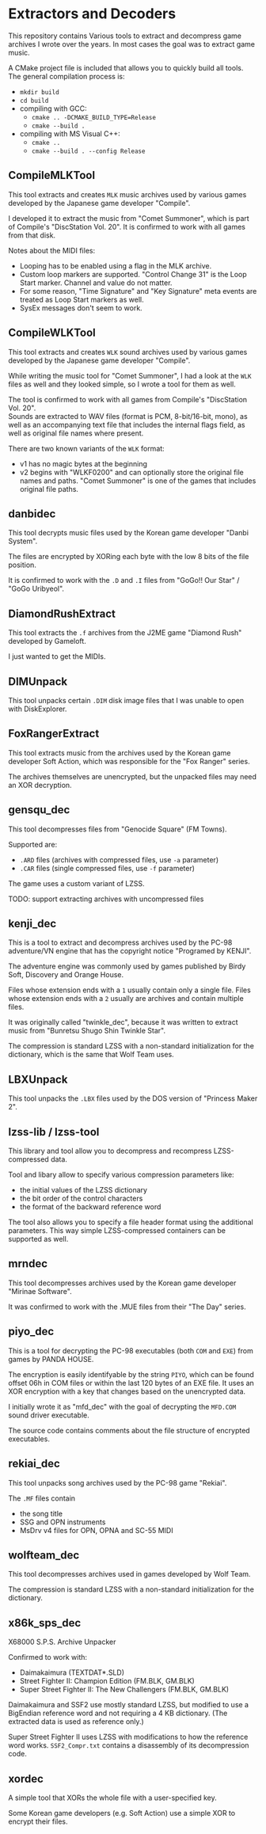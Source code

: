 # Extractors and Decoders

This repository contains Various tools to extract and decompress game archives I wrote over the years.
In most cases the goal was to extract game music.

A CMake project file is included that allows you to quickly build all tools.
The general compilation process is:

- `mkdir build`
- `cd build`
- compiling with GCC:
  - `cmake .. -DCMAKE_BUILD_TYPE=Release`
  - `cmake --build .`
- compiling with MS Visual C++:
  - `cmake ..`
  - `cmake --build . --config Release`

## CompileMLKTool

This tool extracts and creates `MLK` music archives used by various games developed by the Japanese game developer "Compile".

I developed it to extract the music from "Comet Summoner", which is part of Compile's "DiscStation Vol. 20". It is confirmed to work with all games from that disk.

Notes about the MIDI files:

- Looping has to be enabled using a flag in the MLK archive.
- Custom loop markers are supported. "Control Change 31" is the Loop Start marker. Channel and value do not matter.
- For some reason, "Time Signature" and "Key Signature" meta events are treated as Loop Start markers as well.
- SysEx messages don't seem to work.

## CompileWLKTool

This tool extracts and creates `WLK` sound archives used by various games developed by the Japanese game developer "Compile".

While writing the music tool for "Comet Summoner", I had a look at the `WLK` files as well and they looked simple, so I wrote a tool for them as well.

The tool is confirmed to work with all games from Compile's "DiscStation Vol. 20".  
Sounds are extracted to WAV files (format is PCM, 8-bit/16-bit, mono), as well as an accompanying text file that includes the internal flags field, as well as original file names where present.

There are two known variants of the `WLK` format:

- v1 has no magic bytes at the beginning
- v2 begins with "WLKF0200" and can optionally store the original file names and paths. "Comet Summoner" is one of the games that includes original file paths.

## danbidec

This tool decrypts music files used by the Korean game developer "Danbi System".

The files are encrypted by XORing each byte with the low 8 bits of the file position.

It is confirmed to work with the `.D` and `.I` files from "GoGo!! Our Star" / "GoGo Uribyeol".

## DiamondRushExtract

This tool extracts the `.f` archives from the J2ME game "Diamond Rush" developed by Gameloft.

I just wanted to get the MIDIs.

## DIMUnpack

This tool unpacks certain `.DIM` disk image files that I was unable to open with DiskExplorer.

## FoxRangerExtract

This tool extracts music from the archives used by the Korean game developer Soft Action, which was responsible for the "Fox Ranger" series.

The archives themselves are unencrypted, but the unpacked files may need an XOR decryption.

## gensqu\_dec

This tool decompresses files from "Genocide Square" (FM Towns).

Supported are:

- `.ARD` files (archives with compressed files, use `-a` parameter)
- `.CAR` files (single compressed files, use `-f` parameter)

The game uses a custom variant of LZSS.

TODO: support extracting archives with uncompressed files

## kenji\_dec

This is a tool to extract and decompress archives used by the PC-98 adventure/VN engine that has the copyright notice "Programed by KENJI".

The adventure engine was commonly used by games published by Birdy Soft, Discovery and Orange House.

Files whose extension ends with a `1` usually contain only a single file.
Files whose extension ends with a `2` usually are archives and contain multiple files.

It was originally called "twinkle\_dec", because it was written to extract music from "Bunretsu Shugo Shin Twinkle Star".

The compression is standard LZSS with a non-standard initialization for the dictionary, which is the same that Wolf Team uses.

## LBXUnpack

This tool unpacks the `.LBX` files used by the DOS version of "Princess Maker 2".

## lzss-lib / lzss-tool

This library and tool allow you to decompress and recompress LZSS-compressed data.

Tool and libary allow to specify various compression parameters like:
- the initial values of the LZSS dictionary
- the bit order of the control characters
- the format of the backward reference word

The tool also allows you to specify a file header format using the additional parameters. This way simple LZSS-compressed containers can be supported as well.

## mrndec

This tool decompresses archives used by the Korean game developer "Mirinae Software".

It was confirmed to work with the .MUE files from their "The Day" series.

## piyo\_dec

This is a tool for decrypting the PC-98 executables (both `COM` and `EXE`) from games by PANDA HOUSE.

The encryption is easily identifyable by the string `PIYO`, which can be found offset 06h in COM files or within the last 120 bytes of an EXE file.
It uses an XOR encryption with a key that changes based on the unencrypted data.

I initially wrote it as "mfd\_dec" with the goal of decrypting the `MFD.COM` sound driver executable.

The source code contains comments about the file structure of encrypted executables.

## rekiai\_dec

This tool unpacks song archives used by the PC-98 game "Rekiai".

The `.MF` files contain

- the song title
- SSG and OPN instruments 
- MsDrv v4 files for OPN, OPNA and SC-55 MIDI

## wolfteam\_dec

This tool decompresses archives used in games developed by Wolf Team.

The compression is standard LZSS with a non-standard initialization for the dictionary.

## x86k\_sps\_dec

X68000 S.P.S. Archive Unpacker

Confirmed to work with:

- Daimakaimura (TEXTDAT*.SLD)
- Street Fighter II: Champion Edition (FM.BLK, GM.BLK)
- Super Street Fighter II: The New Challengers (FM.BLK, GM.BLK)

Daimakaimura and SSF2 use mostly standard LZSS, but modified to use a BigEndian reference word and not requiring a 4 KB dictionary. (The extracted data is used as reference only.)

Super Street Fighter II uses LZSS with modifications to how the reference word works. `SSF2_Compr.txt` contains a disassembly of its decompression code.

## xordec

A simple tool that XORs the whole file with a user-specified key.

Some Korean game developers (e.g. Soft Action) use a simple XOR to encrypt their files.
